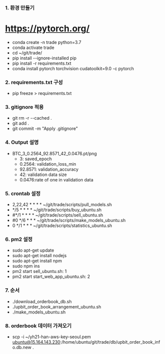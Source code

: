 ### 1. 환경 만들기
# https://pytorch.org/
- conda create -n trade python=3.7
- conda activate trade
- cd ~/git/trade/
- pip install --ignore-installed pip
- pip install -r requirements.txt
- conda install pytorch torchvision cudatoolkit=9.0 -c pytorch

### 2. requirements.txt 구성 

- pip freeze > requirements.txt

### 3. gitignore 적용

- git rm -r --cached .
- git add .
- git commit -m "Apply .gitignore"

### 4. Output 설명 

- BTC_3_0.2564_92.8571_42_0.0476.pt/png
  - 3: saved_epoch
  - 0.2564: validation_loss_min
  - 92.8571: validation_accuracy
  - 42: validation data size
  - 0.0476:rate of one in validation data

### 5. crontab 설정

- 2,22,42 * * * * ~/git/trade/scripts/pull_models.sh
- */5 * * * * ~/git/trade/scripts/buy_ubuntu.sh
- #*/1 * * * * ~/git/trade/scripts/sell_ubuntu.sh
- #0 */6 * * * ~/git/trade/scripts/make_models_ubuntu.sh
- 0 */1 * * * ~/git/trade/scripts/statistics_ubuntu.sh

### 6. pm2 설정

- sudo apt-get update
- sudo apt-get install nodejs
- sudo apt-get install npm
- sudo npm ins
- pm2 start sell_ubuntu.sh: 1
- pm2 start start_web_app_ubuntu.sh: 2

### 7. 순서

- ./download_orderbook_db.sh
- ./upbit_order_book_arrangement_ubuntu.sh
- ./make_models_ubuntu.sh

### 8. orderbook 데이터 가져오기 

- scp -i ~/yh21-han-aws-key-seoul.pem ubuntu@15.164.143.230:/home/ubuntu/git/trade/db/upbit_order_book_info.db.new .